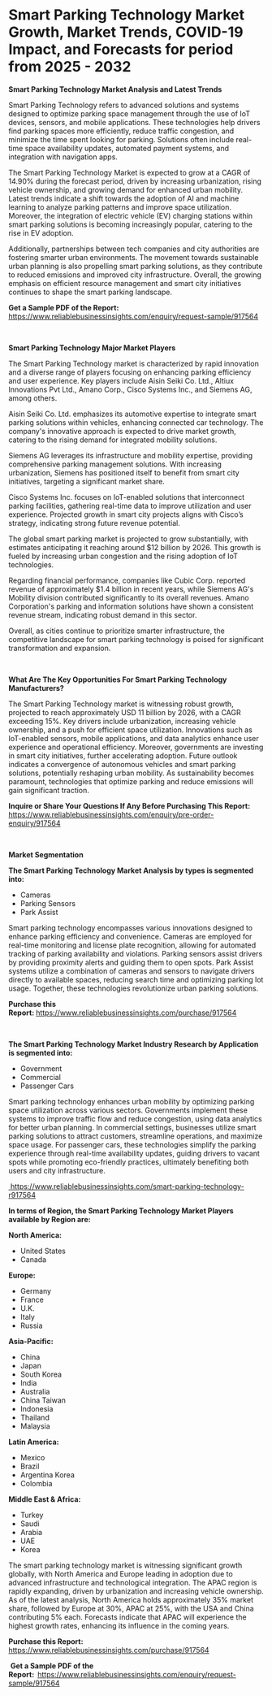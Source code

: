<p><h1>Smart Parking Technology Market Growth, Market Trends, COVID-19 Impact, and Forecasts for period from 2025 - 2032</h1></p><p><strong>Smart Parking Technology Market Analysis and Latest Trends</strong></p>
<p><p>Smart Parking Technology refers to advanced solutions and systems designed to optimize parking space management through the use of IoT devices, sensors, and mobile applications. These technologies help drivers find parking spaces more efficiently, reduce traffic congestion, and minimize the time spent looking for parking. Solutions often include real-time space availability updates, automated payment systems, and integration with navigation apps.</p><p>The Smart Parking Technology Market is expected to grow at a CAGR of 14.90% during the forecast period, driven by increasing urbanization, rising vehicle ownership, and growing demand for enhanced urban mobility. Latest trends indicate a shift towards the adoption of AI and machine learning to analyze parking patterns and improve space utilization. Moreover, the integration of electric vehicle (EV) charging stations within smart parking solutions is becoming increasingly popular, catering to the rise in EV adoption.</p><p>Additionally, partnerships between tech companies and city authorities are fostering smarter urban environments. The movement towards sustainable urban planning is also propelling smart parking solutions, as they contribute to reduced emissions and improved city infrastructure. Overall, the growing emphasis on efficient resource management and smart city initiatives continues to shape the smart parking landscape.</p></p>
<p><strong>Get a Sample PDF of the Report:&nbsp;</strong> <a href="https://www.reliablebusinessinsights.com/enquiry/request-sample/917564?utm_campaign=2799&utm_medium=2&utm_source=Github&utm_content=ia&utm_term=16042025&utm_id=smart-parking-technology">https://www.reliablebusinessinsights.com/enquiry/request-sample/917564</a></p>
<p>&nbsp;</p>
<p><strong>Smart Parking Technology Major Market Players</strong></p>
<p><p>The Smart Parking Technology market is characterized by rapid innovation and a diverse range of players focusing on enhancing parking efficiency and user experience. Key players include Aisin Seiki Co. Ltd., Altiux Innovations Pvt Ltd., Amano Corp., Cisco Systems Inc., and Siemens AG, among others. </p><p>Aisin Seiki Co. Ltd. emphasizes its automotive expertise to integrate smart parking solutions within vehicles, enhancing connected car technology. The company's innovative approach is expected to drive market growth, catering to the rising demand for integrated mobility solutions.</p><p>Siemens AG leverages its infrastructure and mobility expertise, providing comprehensive parking management solutions. With increasing urbanization, Siemens has positioned itself to benefit from smart city initiatives, targeting a significant market share. </p><p>Cisco Systems Inc. focuses on IoT-enabled solutions that interconnect parking facilities, gathering real-time data to improve utilization and user experience. Projected growth in smart city projects aligns with Cisco’s strategy, indicating strong future revenue potential.</p><p>The global smart parking market is projected to grow substantially, with estimates anticipating it reaching around $12 billion by 2026. This growth is fueled by increasing urban congestion and the rising adoption of IoT technologies.</p><p>Regarding financial performance, companies like Cubic Corp. reported revenue of approximately $1.4 billion in recent years, while Siemens AG's Mobility division contributed significantly to its overall revenues. Amano Corporation's parking and information solutions have shown a consistent revenue stream, indicating robust demand in this sector.</p><p>Overall, as cities continue to prioritize smarter infrastructure, the competitive landscape for smart parking technology is poised for significant transformation and expansion.</p></p>
<p>&nbsp;</p>
<p><strong>What Are The Key Opportunities For Smart Parking Technology Manufacturers?</strong></p>
<p><p>The Smart Parking Technology market is witnessing robust growth, projected to reach approximately USD 11 billion by 2026, with a CAGR exceeding 15%. Key drivers include urbanization, increasing vehicle ownership, and a push for efficient space utilization. Innovations such as IoT-enabled sensors, mobile applications, and data analytics enhance user experience and operational efficiency. Moreover, governments are investing in smart city initiatives, further accelerating adoption. Future outlook indicates a convergence of autonomous vehicles and smart parking solutions, potentially reshaping urban mobility. As sustainability becomes paramount, technologies that optimize parking and reduce emissions will gain significant traction.</p></p>
<p><strong>Inquire or Share Your Questions If Any Before Purchasing This Report:</strong> <a href="https://www.reliablebusinessinsights.com/enquiry/pre-order-enquiry/917564?utm_campaign=2799&utm_medium=2&utm_source=Github&utm_content=ia&utm_term=16042025&utm_id=smart-parking-technology">https://www.reliablebusinessinsights.com/enquiry/pre-order-enquiry/917564</a></p>
<p>&nbsp;</p>
<p><strong>Market Segmentation</strong></p>
<p><strong>The Smart Parking Technology Market Analysis by types is segmented into:</strong></p>
<p><ul><li>Cameras</li><li>Parking Sensors</li><li>Park Assist</li></ul></p>
<p><p>Smart parking technology encompasses various innovations designed to enhance parking efficiency and convenience. Cameras are employed for real-time monitoring and license plate recognition, allowing for automated tracking of parking availability and violations. Parking sensors assist drivers by providing proximity alerts and guiding them to open spots. Park Assist systems utilize a combination of cameras and sensors to navigate drivers directly to available spaces, reducing search time and optimizing parking lot usage. Together, these technologies revolutionize urban parking solutions.</p></p>
<p><strong>Purchase this Report:&nbsp;</strong><a href="https://www.reliablebusinessinsights.com/purchase/917564?utm_campaign=2799&utm_medium=2&utm_source=Github&utm_content=ia&utm_term=16042025&utm_id=smart-parking-technology">https://www.reliablebusinessinsights.com/purchase/917564</a></p>
<p>&nbsp;</p>
<p><strong>The Smart Parking Technology Market Industry Research by Application is segmented into:</strong></p>
<p><ul><li>Government</li><li>Commercial</li><li>Passenger Cars</li></ul></p>
<p><p>Smart parking technology enhances urban mobility by optimizing parking space utilization across various sectors. Governments implement these systems to improve traffic flow and reduce congestion, using data analytics for better urban planning. In commercial settings, businesses utilize smart parking solutions to attract customers, streamline operations, and maximize space usage. For passenger cars, these technologies simplify the parking experience through real-time availability updates, guiding drivers to vacant spots while promoting eco-friendly practices, ultimately benefiting both users and city infrastructure.</p></p>
<p><a href="https://www.reliablebusinessinsights.com/smart-parking-technology-r917564?utm_campaign=2799&utm_medium=2&utm_source=Github&utm_content=ia&utm_term=16042025&utm_id=smart-parking-technology">&nbsp;https://www.reliablebusinessinsights.com/smart-parking-technology-r917564</a></p>
<p><strong>In terms of Region, the Smart Parking Technology Market Players available by Region are:</strong></p>
<p>
    <p> <strong> North America: </strong>
        <ul>
            <li>United States</li>
            <li>Canada</li>
        </ul>
        </p> 
    <p> <strong> Europe: </strong>
        <ul>
            <li>Germany</li>
            <li>France</li>
            <li>U.K.</li>
            <li>Italy</li>
            <li>Russia</li>
        </ul>
        </p> 
    <p> <strong> Asia-Pacific: </strong>
        <ul>
            <li>China</li>
            <li>Japan</li>
            <li>South Korea</li>
            <li>India</li>
            <li>Australia</li>
            <li>China Taiwan</li>
            <li>Indonesia</li>
            <li>Thailand</li>
            <li>Malaysia</li>
        </ul>
        </p> 
    <p> <strong> Latin America: </strong>
        <ul>
            <li>Mexico</li>
            <li>Brazil</li>
            <li>Argentina Korea</li>
            <li>Colombia</li>
        </ul>
        </p> 
    <p> <strong> Middle East & Africa: </strong>
        <ul>
            <li>Turkey</li>
            <li>Saudi</li>
            <li>Arabia</li>
            <li>UAE</li>
            <li>Korea</li>
        </ul>
    </p>
    </p>
<p><p>The smart parking technology market is witnessing significant growth globally, with North America and Europe leading in adoption due to advanced infrastructure and technological integration. The APAC region is rapidly expanding, driven by urbanization and increasing vehicle ownership. As of the latest analysis, North America holds approximately 35% market share, followed by Europe at 30%, APAC at 25%, with the USA and China contributing 5% each. Forecasts indicate that APAC will experience the highest growth rates, enhancing its influence in the coming years.</p></p>
<p><strong>Purchase this Report: </strong><a href="https://www.reliablebusinessinsights.com/purchase/917564?utm_campaign=2799&utm_medium=2&utm_source=Github&utm_content=ia&utm_term=16042025&utm_id=smart-parking-technology">https://www.reliablebusinessinsights.com/purchase/917564</a></p>
<p>&nbsp;<strong>Get a Sample PDF of the Report:&nbsp;&nbsp;</strong><a href="https://www.reliablebusinessinsights.com/enquiry/request-sample/917564?utm_campaign=2799&utm_medium=2&utm_source=Github&utm_content=ia&utm_term=16042025&utm_id=smart-parking-technology">https://www.reliablebusinessinsights.com/enquiry/request-sample/917564</a></p>
<p><strong></strong></p>
<p><p></p><p></p><p></p></p>